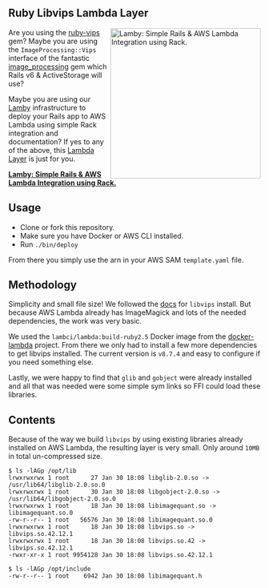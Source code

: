 

## Ruby Libvips Lambda Layer

<a href="https://github.com/customink/lamby"><img src="https://user-images.githubusercontent.com/2381/59363668-89edeb80-8d03-11e9-9985-2ce14361b7e3.png" alt="Lamby: Simple Rails & AWS Lambda Integration using Rack." align="right" width="300" /></a>Are you using the [ruby-vips](https://github.com/libvips/ruby-vips) gem? Maybe you are using the `ImageProcessing::Vips` interface of the fantastic [image_processing](https://github.com/janko/image_processing) gem which Rails v6 & ActiveStorage will use?

Maybe you are using our [Lamby](https://github.com/customink/lamby) infrastructure to deploy your Rails app to AWS Lambda using simple Rack integration and documentation? If yes to any of the above, this [Lambda Layer](https://aws.amazon.com/blogs/compute/working-with-aws-lambda-and-lambda-layers-in-aws-sam/) is just for you.

**[Lamby: Simple Rails & AWS Lambda Integration using Rack.](https://github.com/customink/lamby)**


## Usage

* Clone or fork this repository.
* Make sure you have Docker or AWS CLI installed.
* Run `./bin/deploy`

From there you simply use the arn in your AWS SAM `template.yaml` file.


## Methodology

Simplicity and small file size! We followed the [docs](https://libvips.github.io/libvips/install.html) for `libvips` install. But because AWS Lambda already has ImageMagick and lots of the needed dependencies, the work was very basic.

We used the `lambci/lambda:build-ruby2.5` Docker image from the [docker-lambda](https://github.com/lambci/docker-lambda) project. From there we only had to install a few more dependencies to get libvips installed. The current version is `v8.7.4` and easy to configure if you need something else.

Lastly, we were happy to find that `glib` and `gobject` were already installed and all that was needed were some simple sym links so FFI could load these libraries.


## Contents

Because of the way we build `libvips` by using existing libraries already installed on AWS Lambda, the resulting layer is very small. Only around `10MB` in total un-compressed size.

```shell
$ ls -lAGp /opt/lib
lrwxrwxrwx 1 root      27 Jan 30 18:08 libglib-2.0.so -> /usr/lib64/libglib-2.0.so.0
lrwxrwxrwx 1 root      30 Jan 30 18:08 libgobject-2.0.so -> /usr/lib64/libgobject-2.0.so.0
lrwxrwxrwx 1 root      18 Jan 30 18:08 libimagequant.so -> libimagequant.so.0
-rw-r--r-- 1 root   56576 Jan 30 18:08 libimagequant.so.0
lrwxrwxrwx 1 root      18 Jan 30 18:08 libvips.so -> libvips.so.42.12.1
lrwxrwxrwx 1 root      18 Jan 30 18:08 libvips.so.42 -> libvips.so.42.12.1
-rwxr-xr-x 1 root 9954128 Jan 30 18:08 libvips.so.42.12.1

$ ls -lAGp /opt/include
-rw-r--r-- 1 root    6942 Jan 30 18:08 libimagequant.h
```
